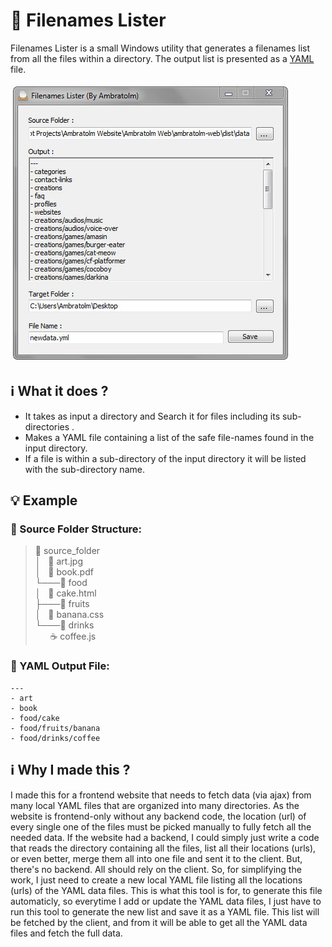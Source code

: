 # :file_folder: Filenames Lister

Filenames Lister is a small Windows utility that generates a filenames list from all the files within a directory.
The output list is presented as a [YAML](https://github.com/yaml) file.

![screenshot](./screenshot.jpg?raw=true "Filename Lister")

## :information_source: What it does ?
- It takes as input a directory and Search it for files including its sub-directories .
- Makes a YAML file containing a list of the safe file-names found in the input directory.
- If a file is within a sub-directory of the input directory it will be listed with the sub-directory name.

## :bulb: Example
### :file_folder: Source Folder Structure:
> :open_file_folder: source_folder <br>
│&nbsp;&nbsp;&nbsp;:art: art.jpg <br>
│&nbsp;&nbsp;&nbsp;:book: book.pdf <br>
└───:open_file_folder: food <br>
    │&nbsp;&nbsp;&nbsp;:cake: cake.html <br>
    ├───:open_file_folder: fruits <br>
    │&nbsp;&nbsp;&nbsp;:banana: banana.css <br>
    └───:open_file_folder: drinks <br>
&nbsp;&nbsp;&nbsp;&nbsp;&nbsp;&nbsp;:coffee: coffee.js

### :scroll: YAML Output File:
```
---
- art
- book
- food/cake
- food/fruits/banana
- food/drinks/coffee
```

## :information_source: Why I made this ?
I made this for a frontend website that needs to fetch data (via ajax) from many local YAML files that are organized into many directories.
As the website is frontend-only without any backend code, the location (url) of every single one of the files must be picked manually to fully fetch all the needed data.
If the website had a backend, I could simply just write a code that reads the directory containing all the files, list all their locations (urls), or even better, merge them all into one file and sent it to the client. But, there's no backend. All should rely on the client.
So, for simplifying the work, I just need to create a new local YAML file listing all the locations (urls) of the YAML data files. This is what this tool is for, to generate this file automaticly, so everytime I add or update the YAML data files, I just have to run this tool to generate the new list and save it as a YAML file. This list will be fetched by the client, and from it will be able to get all the YAML data files and fetch the full data.